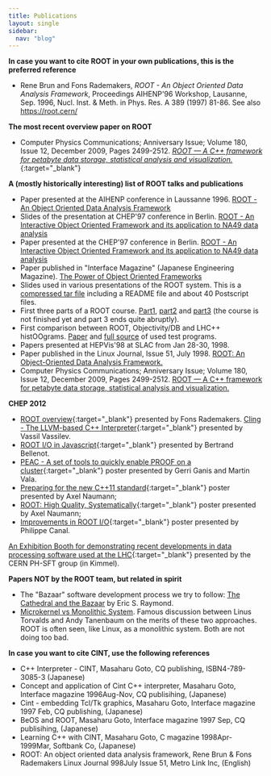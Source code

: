 ```yaml
---
title: Publications
layout: single
sidebar:
  nav: "blog"
---
```


**In case you want to cite ROOT in your own publications, this is the preferred reference**

*   Rene Brun and Fons Rademakers,
     _ROOT - An Object Oriented Data Analysis Framework_,
     Proceedings AIHENP'96 Workshop, Lausanne, Sep. 1996, Nucl. Inst. & Meth. in Phys. Res. A 389 (1997) 81-86\. See also https://root.cern/


**The most recent overview paper on ROOT**

*   Computer Physics Communications; Anniversary Issue; Volume 180, Issue 12, December 2009, Pages 2499-2512.
     [_ROOT — A C++ framework for petabyte data storage, statistical analysis and visualization._](https://dx.doi.org/10.1016/j.cpc.2009.08.005){:target="_blank"}


**A (mostly historically interesting) list of ROOT talks and publications**

*   Paper presented at the AIHENP conference in Laussanne 1996.
     [ROOT - An Object Oriented Data Analysis Framework](https://root.cern/download/laussanne.ps.gz)
*   Slides of the presentation at CHEP'97 conference in Berlin.
     [ROOT - An Interactive Object Oriented Framework and its application to NA49 data analysis](https://root.cern/download//chep97_slides.tar.gz)
*   Paper presented at the CHEP'97 conference in Berlin.
     [ROOT - An Interactive Object Oriented Framework and its application to NA49 data analysis](https://root.cern/download//chep97.ps.gz)
*   Paper published in "Interface Magazine" (Japanese Engineering Magazine).
     [The Power of Object Oriented Frameworks](https://root.cern/download//frameworks.ps.gz)
*   Slides used in various presentations of the ROOT system.
     This is a [compressed tar file](https://root.cern/download/seminar.tar.gz) including a README file and about 40 Postscript files.
*   First three parts of a ROOT course.
     [Part1](https://root.cern/download//course1.ps.gz), [part2](https://root.cern/download/course2.ps.gz) and [part3](https://root.cern/download/course3.ps.gz) (the course is not finished yet and part 3 ends quite abruptly).
*   First comparison between ROOT, Objectivity/DB and LHC++ histOOgrams.
     [Paper](https://root.cern/download/oobench.ps.gz) and [full source](https://root.cern/download/oobenchsrc.tar.gz) of used test programs.
*   Papers presented at HEPVis'98 at SLAC from Jan 28-30, 1998.
*   Paper published in the Linux Journal, Issue 51, July 1998.
     [ROOT: An Object-Oriented Data Analysis Framework.](https://root.cern/download/lj.ps.gz)
*   Computer Physics Communications; Anniversary Issue; Volume 180, Issue 12, December 2009, Pages 2499-2512.
     [ROOT — A C++ framework for petabyte data storage, statistical analysis and visualization.](https://www.sciencedirect.com/science/article/pii/S0010465509002550?via%3Dihub)

**CHEP 2012**

*   [ROOT overview](https://indico.cern.ch/contributionDisplay.py?contribId=587&confId=149557){:target="_blank"} presented by Fons Rademakers. [Cling - The LLVM-based C++ Interpreter](https://indico.cern.ch/contributionDisplay.py?contribId=255&confId=149557){:target="_blank"} presented by Vassil Vassilev.
*   [ROOT I/O in Javascript](https://indico.cern.ch/contributionDisplay.py?contribId=170&confId=149557){:target="_blank"} presented by Bertrand Bellenot.
*   [PEAC - A set of tools to quickly enable PROOF on a cluster](https://indico.cern.ch/contributionDisplay.py?contribId=169&confId=149557){:target="_blank"} poster presented by Gerri Ganis and Martin Vala.
*   [Preparing for the new C++11 standard](https://indico.cern.ch/contributionDisplay.py?contribId=298&confId=149557){:target="_blank"} poster presented by Axel Naumann;
*   [ROOT: High Quality, Systematically](https://indico.cern.ch/contributionDisplay.py?contribId=297&confId=149557){:target="_blank"} poster presented by Axel Naumann;
*   [Improvements in ROOT I/O](https://indico.cern.ch/contributionDisplay.py?contribId=11&confId=149557){:target="_blank"} poster presented by Philippe Canal.

[An Exhibition Booth for demonstrating recent developments in data processing software used at the LHC](https://indico.cern.ch/contributionDisplay.py?contribId=407&confId=149557){:target="_blank"} presented by the CERN PH-SFT group (in Kimmel).

**Papers NOT by the ROOT team, but related in spirit**

*   The "Bazaar" software development process we try to follow:
     [The Cathedral and the Bazaar](https://www.catb.org/esr/writings/cathedral-bazaar/) by Eric S. Raymond.
*   [Microkernel vs Monolithic System](https://en.wikipedia.org/wiki/Tanenbaum–Torvalds_debate). Famous discussion between Linus Torvalds and Andy Tanenbaum on the merits of these two approaches. ROOT is often seen, like Linux, as a monolithic system. Both are not doing too bad.

**In case you want to cite CINT, use the following references**

*   C++ Interpreter - CINT, Masaharu Goto, CQ publishing, ISBN4-789-3085-3 (Japanese)
*   Concept and application of Cint C++ interpreter, Masaharu Goto, Interface magazine 1996Aug-Nov, CQ publisihing, (Japanese)
*   Cint - embedding Tcl/Tk graphics, Masaharu Goto, Interface magazine 1997 Feb, CQ publishing, (Japanese)
*   BeOS and ROOT, Masaharu Goto, Interface magazine 1997 Sep, CQ publisihing, (Japanese)
*   Learning C++ with CINT, Masaharu Goto, C magazine 1998Apr-1999Mar, Softbank Co, (Japanese)
*   ROOT: An object oriented data analysis framework, Rene Brun & Fons Rademakers Linux Journal 998July Issue 51, Metro Link Inc, (English)
